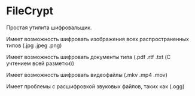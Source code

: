 # FileCrypt

Простая утилита шифровальщик.

Имеет возможность шифровать изображения всех распространенных типов (.jpg .jpeg .png)

Имеет возможность шифровать документы типа (.pdf .rtf .txt (С учтением всей разметки))

Имеет возможность шифровать видеофайлы (.mkv .mp4 .mov)

Имеет проблемы с расшифровкой звуковых файлов, таких как (.ogg)
